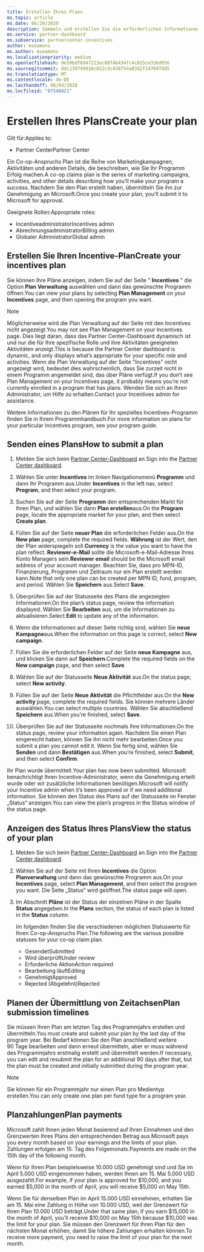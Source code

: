 ```yaml
---
title: Erstellen Ihres Plans
ms.topic: article
ms.date: 06/29/2020
description: Sammeln und erstellen Sie die erforderlichen Informationen, um einen erfolgreichen Marketingplan für Ihr Incentives-Programm zu generieren.
ms.service: partner-dashboard
ms.subservice: partnercenter-incentives
author: mseamons
ms.author: mseamons
ms.localizationpriority: medium
ms.openlocfilehash: 9e10bdf6d47213ec88f4b434fc4c815ce336d956
ms.sourcegitcommit: 8dc139749916c822c5c438f54a03d2f147697dd5
ms.translationtype: MT
ms.contentlocale: de-DE
ms.lasthandoff: 08/04/2020
ms.locfileid: "87546021"
---
```

# <a name="create-your-plan"></a><span data-ttu-id="d80c9-103">Erstellen Ihres Plans</span><span class="sxs-lookup"><span data-stu-id="d80c9-103">Create your plan</span></span>

<span data-ttu-id="d80c9-104">Gilt für:</span><span class="sxs-lookup"><span data-stu-id="d80c9-104">Applies to:</span></span>

- <span data-ttu-id="d80c9-105">Partner Center</span><span class="sxs-lookup"><span data-stu-id="d80c9-105">Partner Center</span></span>

<span data-ttu-id="d80c9-106">Ein Co-op-Anspruchs Plan ist die Reihe von Marketingkampagnen, Aktivitäten und anderen Details, die beschreiben, wie Sie Ihr Programm Erfolg machen.</span><span class="sxs-lookup"><span data-stu-id="d80c9-106">A co-op claims plan is the series of marketing campaigns, activities, and other details describing how you’ll make your program a success.</span></span> <span data-ttu-id="d80c9-107">Nachdem Sie den Plan erstellt haben, übermitteln Sie ihn zur Genehmigung an Microsoft.</span><span class="sxs-lookup"><span data-stu-id="d80c9-107">Once you create your plan, you’ll submit it to Microsoft for approval.</span></span> 

<span data-ttu-id="d80c9-108">Geeignete Rollen:</span><span class="sxs-lookup"><span data-stu-id="d80c9-108">Appropriate roles:</span></span>

- <span data-ttu-id="d80c9-109">Incentiveadministrator</span><span class="sxs-lookup"><span data-stu-id="d80c9-109">Incentives admin</span></span>
- <span data-ttu-id="d80c9-110">Abrechnungsadministrator</span><span class="sxs-lookup"><span data-stu-id="d80c9-110">Billing admin</span></span>
- <span data-ttu-id="d80c9-111">Globaler Administrator</span><span class="sxs-lookup"><span data-stu-id="d80c9-111">Global admin</span></span>

## <a name="create-your-incentives-plan"></a><span data-ttu-id="d80c9-112">Erstellen Sie Ihren Incentive-Plan</span><span class="sxs-lookup"><span data-stu-id="d80c9-112">Create your incentives plan</span></span>

<span data-ttu-id="d80c9-113">Sie können Ihre Pläne anzeigen, indem Sie auf der Seite " **Incentives** " die Option **Plan Verwaltung** auswählen und dann das gewünschte Programm öffnen.</span><span class="sxs-lookup"><span data-stu-id="d80c9-113">You can view your plans by selecting **Plan Management** on your **Incentives** page, and then opening the program you want.</span></span>

>[!NOTE]
><span data-ttu-id="d80c9-114">Möglicherweise wird die Plan Verwaltung auf der Seite mit den Incentives nicht angezeigt.</span><span class="sxs-lookup"><span data-stu-id="d80c9-114">You may not see Plan Management on your Incentives page.</span></span> <span data-ttu-id="d80c9-115">Dies liegt daran, dass das Partner Center-Dashboard dynamisch ist und nur die für Ihre spezifische Rolle und ihre Aktivitäten geeigneten Aktivitäten anzeigt.</span><span class="sxs-lookup"><span data-stu-id="d80c9-115">This is because the Partner Center dashboard is dynamic, and only displays what’s appropriate for your specific role and activities.</span></span> <span data-ttu-id="d80c9-116">Wenn die Plan Verwaltung auf der Seite "Incentives" nicht angezeigt wird, bedeutet dies wahrscheinlich, dass Sie zurzeit nicht in einem Programm angemeldet sind, das über Pläne verfügt.</span><span class="sxs-lookup"><span data-stu-id="d80c9-116">If you don’t see Plan Management on your Incentives page, it probably means you’re not currently enrolled in a program that has plans.</span></span> <span data-ttu-id="d80c9-117">Wenden Sie sich an Ihren Administrator, um Hilfe zu erhalten.</span><span class="sxs-lookup"><span data-stu-id="d80c9-117">Contact your Incentives admin for assistance.</span></span>

<span data-ttu-id="d80c9-118">Weitere Informationen zu den Plänen für Ihr spezielles Incentives-Programm finden Sie in Ihrem Programmhandbuch.</span><span class="sxs-lookup"><span data-stu-id="d80c9-118">For more information on plans for your particular Incentives program, see your program guide.</span></span>

## <a name="how-to-submit-a-plan"></a><span data-ttu-id="d80c9-119">Senden eines Plans</span><span class="sxs-lookup"><span data-stu-id="d80c9-119">How to submit a plan</span></span>

1. <span data-ttu-id="d80c9-120">Melden Sie sich beim [Partner Center-Dashboard](https://partner.microsoft.com/dashboard/) an.</span><span class="sxs-lookup"><span data-stu-id="d80c9-120">Sign into the [Partner Center dashboard](https://partner.microsoft.com/dashboard/).</span></span>

2. <span data-ttu-id="d80c9-121">Wählen Sie unter **Incentives** im linken Navigationsmenü **Programm** und dann Ihr Programm aus.</span><span class="sxs-lookup"><span data-stu-id="d80c9-121">Under **Incentives** in the left nav, select **Program**, and then select your program.</span></span> 

3. <span data-ttu-id="d80c9-122">Suchen Sie auf der Seite **Programm** den entsprechenden Markt für Ihren Plan, und wählen Sie dann **Plan erstellen**aus.</span><span class="sxs-lookup"><span data-stu-id="d80c9-122">On the **Program** page, locate the appropriate market for your plan, and then select **Create plan**.</span></span> 

4. <span data-ttu-id="d80c9-123">Füllen Sie auf der Seite **neuer Plan** die erforderlichen Felder aus.</span><span class="sxs-lookup"><span data-stu-id="d80c9-123">On the **New plan** page, complete the required fields.</span></span> <span data-ttu-id="d80c9-124">**Währung** ist der Wert, den der Plan widerspiegeln soll.</span><span class="sxs-lookup"><span data-stu-id="d80c9-124">**Currency** is the value you want to have the plan reflect.</span></span> <span data-ttu-id="d80c9-125">**Reviewer-e-Mail** sollte die Microsoft-e-Mail-Adresse Ihres Konto Managers sein.</span><span class="sxs-lookup"><span data-stu-id="d80c9-125">**Reviewer email** should be the Microsoft email address of your account manager.</span></span> <span data-ttu-id="d80c9-126">Beachten Sie, dass pro MPN-ID, Finanzierung, Programm und Zeitraum nur ein Plan erstellt werden kann.</span><span class="sxs-lookup"><span data-stu-id="d80c9-126">Note that only one plan can be created per MPN ID, fund, program, and period.</span></span> <span data-ttu-id="d80c9-127">Wählen Sie **Speichern** aus.</span><span class="sxs-lookup"><span data-stu-id="d80c9-127">Select **Save**.</span></span>

5. <span data-ttu-id="d80c9-128">Überprüfen Sie auf der Statusseite des Plans die angezeigten Informationen.</span><span class="sxs-lookup"><span data-stu-id="d80c9-128">On the plan’s status page, review the information displayed.</span></span> <span data-ttu-id="d80c9-129">Wählen Sie **Bearbeiten** aus, um die Informationen zu aktualisieren.</span><span class="sxs-lookup"><span data-stu-id="d80c9-129">Select **Edit** to update any of the information.</span></span>

6. <span data-ttu-id="d80c9-130">Wenn die Informationen auf dieser Seite richtig sind, wählen Sie **neue Kampagne**aus.</span><span class="sxs-lookup"><span data-stu-id="d80c9-130">When the information on this page is correct, select **New campaign**.</span></span>

7. <span data-ttu-id="d80c9-131">Füllen Sie die erforderlichen Felder auf der Seite **neue Kampagne** aus, und klicken Sie dann auf **Speichern**.</span><span class="sxs-lookup"><span data-stu-id="d80c9-131">Complete the required fields on the **New campaign** page, and then select **Save**.</span></span>

8. <span data-ttu-id="d80c9-132">Wählen Sie auf der Statusseite **Neue Aktivität** aus.</span><span class="sxs-lookup"><span data-stu-id="d80c9-132">On the status page, select **New activity**.</span></span> 

9. <span data-ttu-id="d80c9-133">Füllen Sie auf der Seite **Neue Aktivität** die Pflichtfelder aus.</span><span class="sxs-lookup"><span data-stu-id="d80c9-133">On the **New activity** page, complete the required fields.</span></span> <span data-ttu-id="d80c9-134">Sie können mehrere Länder auswählen.</span><span class="sxs-lookup"><span data-stu-id="d80c9-134">You can select multiple countries.</span></span> <span data-ttu-id="d80c9-135">Wählen Sie abschließend **Speichern** aus.</span><span class="sxs-lookup"><span data-stu-id="d80c9-135">When you’re finished, select **Save**.</span></span> 

10. <span data-ttu-id="d80c9-136">Überprüfen Sie auf der Statusseite nochmals Ihre Informationen.</span><span class="sxs-lookup"><span data-stu-id="d80c9-136">On the status page, review your information again.</span></span> <span data-ttu-id="d80c9-137">Nachdem Sie einen Plan eingereicht haben, können Sie ihn nicht mehr bearbeiten.</span><span class="sxs-lookup"><span data-stu-id="d80c9-137">Once you submit a plan you cannot edit it.</span></span> <span data-ttu-id="d80c9-138">Wenn Sie fertig sind, wählen Sie **Senden** und dann **Bestätigen** aus.</span><span class="sxs-lookup"><span data-stu-id="d80c9-138">When you’re finished, select **Submit**, and then select **Confirm**.</span></span>

<span data-ttu-id="d80c9-139">Ihr Plan wurde übermittelt.</span><span class="sxs-lookup"><span data-stu-id="d80c9-139">Your plan has now been submitted.</span></span> <span data-ttu-id="d80c9-140">Microsoft benachrichtigt Ihren Incentive-Administrator, wenn die Genehmigung erteilt wurde oder wir zusätzliche Informationen benötigen.</span><span class="sxs-lookup"><span data-stu-id="d80c9-140">Microsoft will notify your Incentive admin when it’s been approved or if we need additional information.</span></span> <span data-ttu-id="d80c9-141">Sie können den Status des Plans auf der Statusseite im Fenster „Status“ anzeigen.</span><span class="sxs-lookup"><span data-stu-id="d80c9-141">You can view the plan’s progress in the Status window of the status page.</span></span>

## <a name="view-the-status-of-your-plan"></a><span data-ttu-id="d80c9-142">Anzeigen des Status Ihres Plans</span><span class="sxs-lookup"><span data-stu-id="d80c9-142">View the status of your plan</span></span>

1. <span data-ttu-id="d80c9-143">Melden Sie sich beim [Partner Center-Dashboard](https://partner.microsoft.com/dashboard/) an.</span><span class="sxs-lookup"><span data-stu-id="d80c9-143">Sign into the [Partner Center dashboard](https://partner.microsoft.com/dashboard/).</span></span>

2. <span data-ttu-id="d80c9-144">Wählen Sie auf der Seite mit Ihren **Incentives** die Option **Planverwaltung** und dann das gewünschte Programm aus.</span><span class="sxs-lookup"><span data-stu-id="d80c9-144">On your **Incentives** page, select **Plan Management**, and then select the program you want.</span></span> <span data-ttu-id="d80c9-145">Die Seite „Status“ wird geöffnet.</span><span class="sxs-lookup"><span data-stu-id="d80c9-145">The status page will open.</span></span>

3. <span data-ttu-id="d80c9-146">Im Abschnitt **Pläne** ist der Status der einzelnen Pläne in der Spalte **Status** angegeben.</span><span class="sxs-lookup"><span data-stu-id="d80c9-146">In the **Plans** section, the status of each plan is listed in the **Status** column.</span></span>

   <span data-ttu-id="d80c9-147">Im folgenden finden Sie die verschiedenen möglichen Statuswerte für Ihren Co-op-Anspruchs Plan.</span><span class="sxs-lookup"><span data-stu-id="d80c9-147">The following are the various possible statuses for your co-op claim plan.</span></span>

   - <span data-ttu-id="d80c9-148">Gesendet</span><span class="sxs-lookup"><span data-stu-id="d80c9-148">Submitted</span></span>
   - <span data-ttu-id="d80c9-149">Wird überprüft</span><span class="sxs-lookup"><span data-stu-id="d80c9-149">Under review</span></span>
   - <span data-ttu-id="d80c9-150">Erforderliche Aktion</span><span class="sxs-lookup"><span data-stu-id="d80c9-150">Action required</span></span>
   - <span data-ttu-id="d80c9-151">Bearbeitung läuft</span><span class="sxs-lookup"><span data-stu-id="d80c9-151">Editing</span></span>
   - <span data-ttu-id="d80c9-152">Genehmigt</span><span class="sxs-lookup"><span data-stu-id="d80c9-152">Approved</span></span>
   - <span data-ttu-id="d80c9-153">Rejected (Abgelehnt)</span><span class="sxs-lookup"><span data-stu-id="d80c9-153">Rejected</span></span>

## <a name="plan-submission-timelines"></a><span data-ttu-id="d80c9-154">Planen der Übermittlung von Zeitachsen</span><span class="sxs-lookup"><span data-stu-id="d80c9-154">Plan submission timelines</span></span>

<span data-ttu-id="d80c9-155">Sie müssen Ihren Plan am letzten Tag des Programmjahrs erstellen und übermitteln.</span><span class="sxs-lookup"><span data-stu-id="d80c9-155">You must create and submit your plan by the last day of the program year.</span></span> <span data-ttu-id="d80c9-156">Bei Bedarf können Sie den Plan anschließend weitere 90 Tage bearbeiten und dann erneut übermitteln, aber er muss während des Programmjahrs erstmalig erstellt und übermittelt werden.</span><span class="sxs-lookup"><span data-stu-id="d80c9-156">If necessary, you can edit and resubmit the plan for an additional 90 days after that, but the plan must be created and initially submitted during the program year.</span></span>

>[!NOTE]
> <span data-ttu-id="d80c9-157">Sie können für ein Programmjahr nur einen Plan pro Medientyp erstellen.</span><span class="sxs-lookup"><span data-stu-id="d80c9-157">You can only create one plan per fund type for a program year.</span></span>

## <a name="plan-payments"></a><span data-ttu-id="d80c9-158">Planzahlungen</span><span class="sxs-lookup"><span data-stu-id="d80c9-158">Plan payments</span></span>

<span data-ttu-id="d80c9-159">Microsoft zahlt Ihnen jeden Monat basierend auf Ihren Einnahmen und den Grenzwerten Ihres Plans den entsprechenden Betrag aus.</span><span class="sxs-lookup"><span data-stu-id="d80c9-159">Microsoft pays you every month based on your earnings and the limits of your plan.</span></span> <span data-ttu-id="d80c9-160">Zahlungen erfolgen am 15. Tag des Folgemonats.</span><span class="sxs-lookup"><span data-stu-id="d80c9-160">Payments are made on the 15th day of the following month.</span></span>

<span data-ttu-id="d80c9-161">Wenn für Ihren Plan beispielsweise 10.000 USD genehmigt sind und Sie im April 5.000 USD eingenommen haben, werden Ihnen am 15. Mai 5.000 USD ausgezahlt.</span><span class="sxs-lookup"><span data-stu-id="d80c9-161">For example, if your plan is approved for $10,000, and you earned $5,000 in the month of April, you will receive $5,000 on May 15th.</span></span>

<span data-ttu-id="d80c9-162">Wenn Sie für denselben Plan im April 15.000 USD einnehmen, erhalten Sie am 15. Mai eine Zahlung in Höhe von 10.000 USD, weil der Grenzwert für Ihren Plan 10.000 USD beträgt.</span><span class="sxs-lookup"><span data-stu-id="d80c9-162">Under that same plan, if you earn $15,000 in the month of April, you’ll receive $10,000 on May 15th because $10,000 was the limit for your plan.</span></span> <span data-ttu-id="d80c9-163">Sie müssen den Grenzwert für Ihren Plan für den nächsten Monat erhöhen, damit Sie höhere Zahlungen erhalten können.</span><span class="sxs-lookup"><span data-stu-id="d80c9-163">To receive more payment, you need to raise the limit of your plan for the next month.</span></span>
